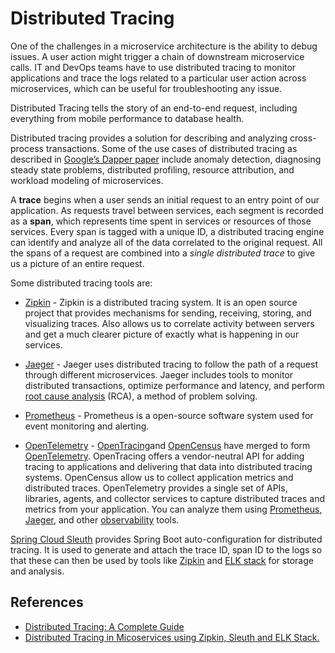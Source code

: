 # Distributed Tracing

One of the challenges in a microservice architecture is the ability to debug issues. A user action might trigger a chain of downstream microservice calls. IT and DevOps teams have to use distributed tracing to monitor applications and trace the logs related to a particular user action across microservices, which can be useful for troubleshooting any issue.

Distributed Tracing tells the story of an end-to-end request, including everything from mobile performance to database health. 

Distributed tracing provides a solution for describing and analyzing cross-process transactions. Some of the use cases of distributed tracing as described in [Google’s Dapper paper](https://research.google/pubs/pub36356/) include anomaly detection, diagnosing steady state problems, distributed profiling, resource attribution, and workload modeling of microservices.

A **trace** begins when a user sends an initial request to an entry point of our application. As requests travel between services, each segment is recorded as a **span**, which represents time spent in services or resources of those services.  Every span is tagged with a unique ID, a distributed tracing engine can identify and analyze all of the data correlated to the original request. All the spans of a request are combined into a *single distributed trace* to give us a picture of an entire request. 

Some distributed tracing tools are:

*  [Zipkin](https://zipkin.io/) - Zipkin is a distributed tracing system. It is an open source project that provides mechanisms for sending, receiving, storing, and visualizing traces. Also allows us to correlate activity between servers and get a much clearer picture of exactly what is happening in our services.

* [Jaeger](https://www.jaegertracing.io/) -  Jaeger uses distributed tracing to follow the path of a request through different microservices. Jaeger includes tools to monitor distributed transactions, optimize performance and latency, and perform [root cause analysis](https://en.wikipedia.org/wiki/Root_cause_analysis) (RCA), a method of problem solving. 

* [Prometheus](https://prometheus.io/) - Prometheus is a open-source software system used for event monitoring and alerting.

* [OpenTelemetry](https://opentelemetry.io/) - [OpenTracing](https://opentracing.io/)and [OpenCensus](https://opencensus.io/) have merged to form [OpenTelemetry](https://opentelemetry.io/). OpenTracing offers a vendor-neutral API for adding tracing to applications and delivering that data into distributed tracing systems. OpenCensus allow us to collect application metrics and distributed traces. OpenTelemetry provides a single set of APIs, libraries, agents, and collector services to capture distributed traces and metrics from your application. You can analyze them using [Prometheus](https://prometheus.io/), [Jaeger](https://www.jaegertracing.io), and other [observability](https://lightstep.com/observability/) tools.

[Spring Cloud Sleuth](https://cloud.spring.io/spring-cloud-sleuth/reference/html/) provides Spring Boot auto-configuration for distributed tracing. It is used to generate and attach the trace ID, span ID to the logs so that these can then be used by tools like [Zipkin]((https://zipkin.io/)) and [ELK stack](https://aws.amazon.com/elasticsearch-service/the-elk-stack/) for storage and analysis.


## References

* [Distributed Tracing: A Complete Guide](https://lightstep.com/distributed-tracing/)
* [Distributed Tracing in Micoservices using Zipkin, Sleuth and ELK Stack.](https://medium.com/swlh/distributed-tracing-in-micoservices-using-spring-zipkin-sleuth-and-elk-stack-5665c5fbecf#:~:text=After%20the%20Orchestrator%20Service%20receives,other%20called%20a%20span%20ID.)
